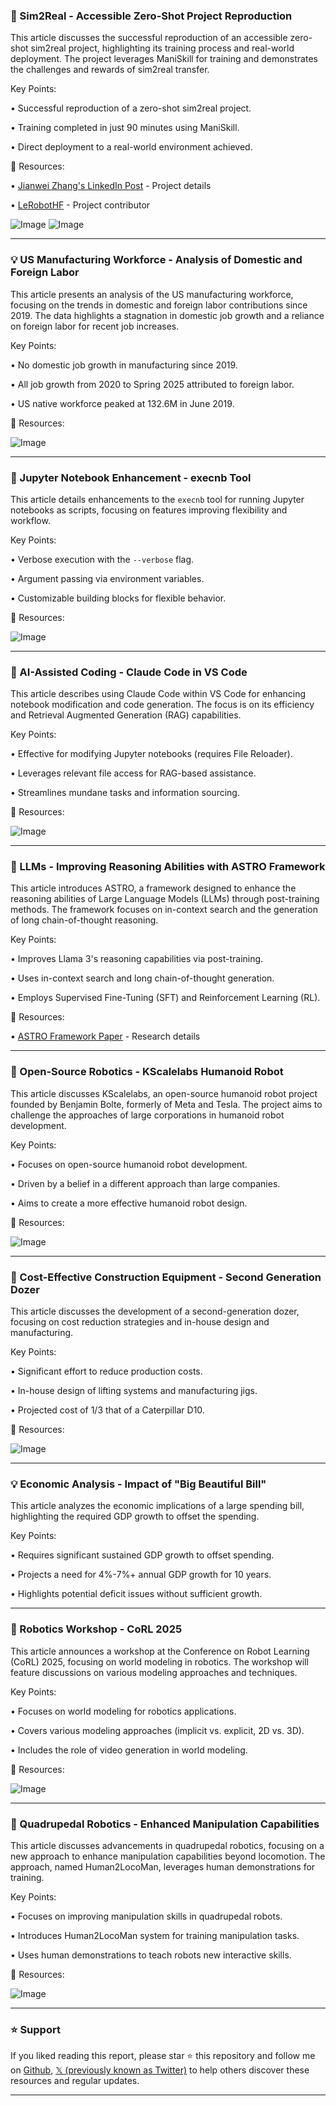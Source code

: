 ### 🤖 Sim2Real - Accessible Zero-Shot Project Reproduction

This article discusses the successful reproduction of an accessible zero-shot sim2real project, highlighting its training process and real-world deployment.  The project leverages ManiSkill for training and demonstrates the challenges and rewards of sim2real transfer.


Key Points:

• Successful reproduction of a zero-shot sim2real project.

• Training completed in just 90 minutes using ManiSkill.

• Direct deployment to a real-world environment achieved.


🔗 Resources:

• [Jianwei Zhang's LinkedIn Post](https://linkedin.com/posts/jianwei-zhang-a3917b318_maniskill-lerobot-lightwheel-activity-7346734976517738497-3U9x…) - Project details

• [LeRobotHF](https://x.com/LeRobotHF) -  Project contributor


![Image](https://pbs.twimg.com/amplify_video_thumb/1940988727821484032/img/ZL_W0sH9ESydmv7r.jpg)
![Image](https://pbs.twimg.com/amplify_video_thumb/1933657919826112515/img/I18Dpb3llk4PJkOH?format=jpg&name=240x240)



---

### 💡 US Manufacturing Workforce - Analysis of Domestic and Foreign Labor

This article presents an analysis of the US manufacturing workforce, focusing on the trends in domestic and foreign labor contributions since 2019.  The data highlights a stagnation in domestic job growth and a reliance on foreign labor for recent job increases.


Key Points:

• No domestic job growth in manufacturing since 2019.

• All job growth from 2020 to Spring 2025 attributed to foreign labor.

• US native workforce peaked at 132.6M in June 2019.


🔗 Resources:

![Image](https://pbs.twimg.com/media/Gu_DDTNXoAAWcjf?format=jpg&name=small)


---

### 🚀 Jupyter Notebook Enhancement - execnb Tool

This article details enhancements to the `execnb` tool for running Jupyter notebooks as scripts, focusing on features improving flexibility and workflow.


Key Points:

•  Verbose execution with the `--verbose` flag.

• Argument passing via environment variables.


•  Customizable building blocks for flexible behavior.


🔗 Resources:

![Image](https://pbs.twimg.com/media/Gu-eFZGbwAA4RjJ?format=jpg&name=900x900)


---

### 🚀 AI-Assisted Coding - Claude Code in VS Code

This article describes using Claude Code within VS Code for enhancing notebook modification and code generation. The focus is on its efficiency and  Retrieval Augmented Generation (RAG) capabilities.


Key Points:

• Effective for modifying Jupyter notebooks (requires File Reloader).

• Leverages relevant file access for RAG-based assistance.


• Streamlines mundane tasks and information sourcing.


🔗 Resources:

![Image](https://pbs.twimg.com/media/Gu-eDnqbQAA6nX6?format=jpg&name=small)



---

### 🤖 LLMs - Improving Reasoning Abilities with ASTRO Framework

This article introduces ASTRO, a framework designed to enhance the reasoning abilities of Large Language Models (LLMs) through post-training methods.  The framework focuses on in-context search and the generation of long chain-of-thought reasoning.


Key Points:

•  Improves Llama 3's reasoning capabilities via post-training.

•  Uses in-context search and long chain-of-thought generation.


• Employs Supervised Fine-Tuning (SFT) and Reinforcement Learning (RL).


🔗 Resources:

• [ASTRO Framework Paper](https://arxiv.org/abs/2507.00417) - Research details


---

### 🤖 Open-Source Robotics - KScalelabs Humanoid Robot

This article discusses KScalelabs, an open-source humanoid robot project founded by Benjamin Bolte, formerly of Meta and Tesla. The project aims to challenge the approaches of large corporations in humanoid robot development.


Key Points:

• Focuses on open-source humanoid robot development.

• Driven by a belief in a different approach than large companies.


• Aims to create a more effective humanoid robot design.



🔗 Resources:


![Image](https://pbs.twimg.com/amplify_video_thumb/1938180700244418560/img/scjmvTkmTTEe7o3v.jpg)


---

### 🤖 Cost-Effective Construction Equipment - Second Generation Dozer

This article discusses the development of a second-generation dozer, focusing on cost reduction strategies and in-house design and manufacturing.


Key Points:

• Significant effort to reduce production costs.

• In-house design of lifting systems and manufacturing jigs.


• Projected cost of 1/3 that of a Caterpillar D10.


🔗 Resources:

![Image](https://pbs.twimg.com/media/Gu95sQMWoAAQVuh?format=jpg&name=small)


---

### 💡 Economic Analysis - Impact of "Big Beautiful Bill"

This article analyzes the economic implications of a large spending bill, highlighting the required GDP growth to offset the spending.


Key Points:

• Requires significant sustained GDP growth to offset spending.

•  Projects a need for 4%-7%+ annual GDP growth for 10 years.


•  Highlights potential deficit issues without sufficient growth.



---

### 🚀 Robotics Workshop - CoRL 2025

This article announces a workshop at the Conference on Robot Learning (CoRL) 2025, focusing on world modeling in robotics.  The workshop will feature discussions on various modeling approaches and techniques.


Key Points:

• Focuses on world modeling for robotics applications.

•  Covers various modeling approaches (implicit vs. explicit, 2D vs. 3D).


• Includes the role of video generation in world modeling.


🔗 Resources:

![Image](https://pbs.twimg.com/media/Gu8rbYgXYAAM4KT?format=jpg&name=small)


---

### 🤖 Quadrupedal Robotics - Enhanced Manipulation Capabilities

This article discusses advancements in quadrupedal robotics, focusing on a new approach to enhance manipulation capabilities beyond locomotion.  The approach, named Human2LocoMan, leverages human demonstrations for training.


Key Points:

• Focuses on improving manipulation skills in quadrupedal robots.


• Introduces Human2LocoMan system for training manipulation tasks.


• Uses human demonstrations to teach robots new interactive skills.


🔗 Resources:

![Image](https://pbs.twimg.com/amplify_video_thumb/1940784782566137856/img/HXNojVPcvUlcNQQW.jpg)


---

### ⭐️ Support

If you liked reading this report, please star ⭐️ this repository and follow me on [Github](https://github.com/Drix10), [𝕏 (previously known as Twitter)](https://x.com/DRIX_10_) to help others discover these resources and regular updates.

---